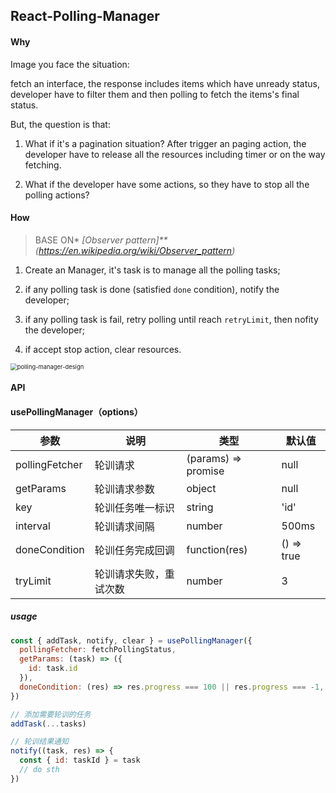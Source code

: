 ## React-Polling-Manager

#### Why

Image you face the situation:

fetch an interface, the response includes items which have unready status, developer have to filter them and then polling to fetch the items's final status.

But, the question is that:

1. What if it's a pagination situation? After trigger an paging action, the developer have to release all the resources including timer or on the way fetching.

2. What if the developer have some actions, so they have to stop all the polling actions?

#### How

> BASE ON* *[*Observer pattern*]**(*https://en.wikipedia.org/wiki/Observer_pattern*)*

1. Create an Manager, it's task is to manage all the polling tasks;

2. if any polling task is done (satisfied `done` condition), notify the developer;

3. if any polling task is fail, retry polling until reach `retryLimit`, then nofity the developer;

4. if accept stop action, clear resources.



<img src="https://tva1.sinaimg.cn/large/008i3skNly1gtqkjxyudqj60ce0djwez02.jpg" alt="polling-manager-design" style="zoom:67%;" />



#### API

#### usePollingManager（options）

| 参数           | 说明                   | 类型                | 默认值     |
| -------------- | ---------------------- | ------------------- | ---------- |
| pollingFetcher | 轮训请求               | (params) => promise | null       |
| getParams      | 轮训请求参数           | object              | null       |
| key            | 轮训任务唯一标识       | string              | 'id'       |
| interval       | 轮训请求间隔           | number              | 500ms      |
| doneCondition  | 轮训任务完成回调       | function(res)       | () => true |
| tryLimit       | 轮训请求失败，重试次数 | number              | 3          |

##### usage

```javascript
const { addTask, notify, clear } = usePollingManager({
  pollingFetcher: fetchPollingStatus,
  getParams: (task) => ({
    id: task.id
  }),
  doneCondition: (res) => res.progress === 100 || res.progress === -1,
})

// 添加需要轮训的任务
addTask(...tasks)

// 轮训结果通知
notify((task, res) => {
  const { id: taskId } = task
  // do sth
})
```

